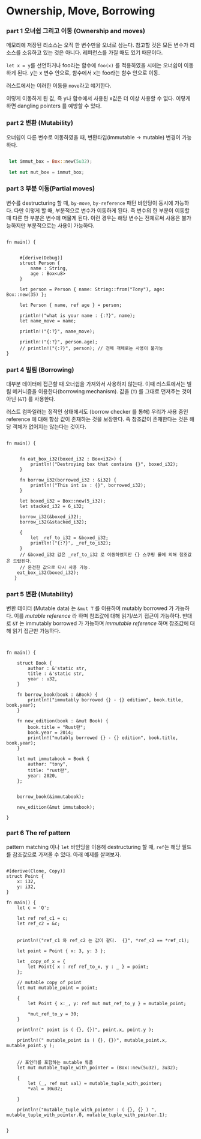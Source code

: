 # Ownership, Move, Borrowing



### part 1 오너쉽 그리고 이동 (Ownership and moves)

메모리에 저장된 리소스는 오직 한 변수만을 오너로 삼는다. 참고할 것은 모든 변수가 리소스를 소유하고 있는 것은 아니다. 레퍼런스를 가질 때도 있기 때문이다. 

`let x = y`를 선언하거나 foo라는 함수에 `foo(x)` 를 적용하였을 시에는 오너쉽이 이동하게 된다. 
y는 x 변수 안으로, 함수에서 x는 foo라는 함수 안으로 이동.


러스트에서는 이러한 이동을 `move`라고 얘기한다. 

이렇게 이동하게 된 값, 즉 y나 함수에서 사용된 x값은 더 이상 사용할 수 없다. 
이렇게 하면 dangling pointers 를 예방할 수 있다. 


### part 2 변환 (Mutability)

오너쉽이 다른 변수로 이동하였을 때, 변환타입(immutable -> mutable) 변경이 가능하다. 

```rust

 let immut_box = Box::new(5u32);

 let mut mut_box = immut_box;

```

### part 3 부분 이동(Partial moves)

변수를 destructuring 할 때, `by-move`, `by-reference` 패턴 바인딩이 동시에 가능하다. 
다만 이렇게 할 때, 부분적으로 변수가 이동하게 된다. 즉 변수의 한 부분이 이동할 때 다른 한 부분은 변수에 머물게 된다. 
이런 경우는 해당 변수는 전체로써 사용은 불가능하지만 부분적으로는 사용이 가능하다. 


```rust,editable

fn main() {


     #[derive(Debug)]
     struct Person {
         name : String,
         age : Box<u8>
     }
      
     let person = Person { name: String::from("Tony"), age: Box::new(35) };
    
     let Person { name, ref age } = person;
   
     println!("what is your name : {:?}", name);
     let name_move = name;
    
     println!("{:?}", name_move);
    
     println!("{:?}", person.age);
     // println!("{:?}", person); // 전체 객체로는 사용이 불가능
}

```


### part 4 빌림 (Borrowing)

대부분 데이터에 접근할 때 오너쉽을 가져와서 사용하지 않는다. 이때 러스트에서는 빌림 메커니즘을 이용한다(borrowing mechanism). 
값을 (`T`) 를 그대로 던져주는 것이 아닌 (`&T`) 를 사용한다.

러스트 컴파일러는 정적인 상태에서도 (borrow checker 를 통해) 우리가 사용 중인  reference 에 대해 항상 값이 존재하는 것을 보장한다. 
즉 참조값이 존재한다는 것은 해당 객체가 없어지는 않는다는 것이다. 


```rust,editable

fn main() {


     fn eat_box_i32(boxed_i32 : Box<i32>) {
         println!("Destroying box that contains {}", boxed_i32);
     }
   
     fn borrow_i32(borrowed_i32 : &i32) {
         println!("This int is : {}", borrowed_i32);
     }
   
     let boxed_i32 = Box::new(5_i32);
     let stacked_i32 = 6_i32;
     
     borrow_i32(&boxed_i32);
     borrow_i32(&stacked_i32);
   
     {
         let _ref_to_i32 = &boxed_i32;
         println!("{:?}", _ref_to_i32);
     } 
     // &boxed_i32 값은 _ref_to_i32 로 이동하였지만 {} 스쿠핑 룰에 의해 참조값은 드랍된다. 
     // 온전한 값으로 다시 사용 가능.
    eat_box_i32(boxed_i32);
   }

```


### part 5 변환 (Mutability)
변환 데이터 (Mutable data) 는 `&mut T` 를 이용하여 mutably borrowed 가 가능하다. 이를 *mutable reference* 라 하며 참조값에 대해 읽기/쓰기 접근이 가능하다. 반대로 `&T` 는 immutably borrowed 가 가능하며 *immutable reference* 하며 참조값에 대해 읽기 접근만 가능하다. 


```rust,editable


fn main() {
  
    struct Book {
        author : &'static str,
        title : &'static str,
        year : u32,
    }

    fn borrow_book(book : &Book) {
        println!("immutably borrowed {} - {} edition", book.title, book.year);
    }

    fn new_edition(book : &mut Book) {
        book.title = "Rust란";
        book.year = 2014;
        println!("mutably borrowed {} - {} edition", book.title, book.year);
    }

    let mut immutabook = Book {
        author: "tony",
        title: "rust란",
        year: 2020,
    };


    borrow_book(&immutabook);

    new_edition(&mut immutabook);

}

```



### part 6 The ref pattern

pattern matching 이나 `let` 바인딩을 이용해 destructuring 할 때, `ref`는 해당 필드를 참조값으로 가져올 수 있다.
아래 예제를 살펴보자.


```rust, editable

#[derive(Clone, Copy)]
struct Point {
    x: i32,
    y: i32,
}

fn main() {
    let c = 'Q';

    let ref ref_c1 = c;
    let ref_c2 = &c;


    println!("ref_c1 와 ref_c2 는 값이 같다.  {}", *ref_c2 == *ref_c1);

    let point = Point { x: 3, y: 3 };

    let _copy_of_x = {
        let Point{ x : ref ref_to_x, y : _ } = point;
    };

    // mutable copy of point
    let mut mutable_point = point;

    {
        let Point { x:_, y: ref mut mut_ref_to_y } = mutable_point;

        *mut_ref_to_y = 30;
    }

    println!(" point is ( {}, {})", point.x, point.y );

    println!(" mutable_point is ( {}, {})", mutable_point.x, mutable_point.y );


    // 포인터를 포함하는 mutable 튜플
    let mut mutable_tuple_with_pointer = (Box::new(5u32), 3u32);

    {
        let (_, ref mut val) = mutable_tuple_with_pointer;
        *val = 30u32;

    }

    println!("mutable_tuple_with_pointer : ( {}, {} ) ", mutable_tuple_with_pointer.0, mutable_tuple_with_pointer.1);


}

```























